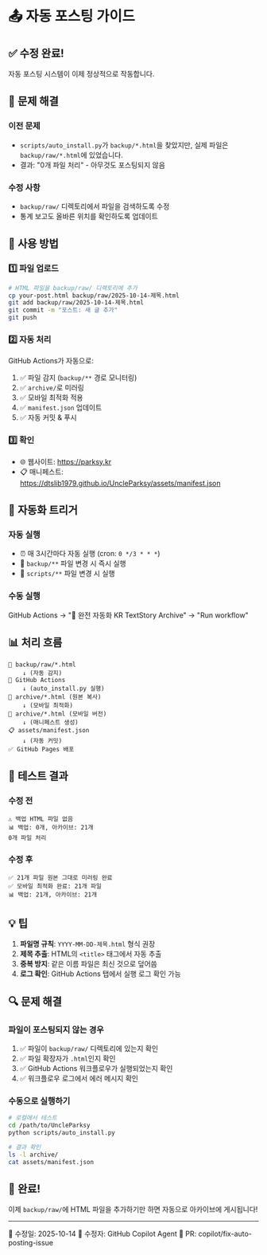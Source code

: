# 📤 자동 포스팅 가이드

## ✅ 수정 완료!

자동 포스팅 시스템이 이제 정상적으로 작동합니다.

## 🎯 문제 해결

### 이전 문제
- `scripts/auto_install.py`가 `backup/*.html`을 찾았지만, 실제 파일은 `backup/raw/*.html`에 있었습니다.
- 결과: "0개 파일 처리" - 아무것도 포스팅되지 않음

### 수정 사항
- `backup/raw/` 디렉토리에서 파일을 검색하도록 수정
- 통계 보고도 올바른 위치를 확인하도록 업데이트

## 📝 사용 방법

### 1️⃣ 파일 업로드
```bash
# HTML 파일을 backup/raw/ 디렉토리에 추가
cp your-post.html backup/raw/2025-10-14-제목.html
git add backup/raw/2025-10-14-제목.html
git commit -m "포스트: 새 글 추가"
git push
```

### 2️⃣ 자동 처리
GitHub Actions가 자동으로:
1. ✅ 파일 감지 (`backup/**` 경로 모니터링)
2. ✅ `archive/`로 미러링
3. ✅ 모바일 최적화 적용
4. ✅ `manifest.json` 업데이트
5. ✅ 자동 커밋 & 푸시

### 3️⃣ 확인
- 🌐 웹사이트: https://parksy.kr
- 📋 매니페스트: https://dtslib1979.github.io/UncleParksy/assets/manifest.json

## 🤖 자동화 트리거

### 자동 실행
- ⏰ 매 3시간마다 자동 실행 (cron: `0 */3 * * *`)
- 📁 `backup/**` 파일 변경 시 즉시 실행
- 🔧 `scripts/**` 파일 변경 시 실행

### 수동 실행
GitHub Actions → "🤖 완전 자동화 KR TextStory Archive" → "Run workflow"

## 📊 처리 흐름

```
📁 backup/raw/*.html
    ↓ (자동 감지)
🤖 GitHub Actions
    ↓ (auto_install.py 실행)
📂 archive/*.html (원본 복사)
    ↓ (모바일 최적화)
📱 archive/*.html (모바일 버전)
    ↓ (매니페스트 생성)
📋 assets/manifest.json
    ↓ (자동 커밋)
✅ GitHub Pages 배포
```

## 🧪 테스트 결과

### 수정 전
```
⚠️ 백업 HTML 파일 없음
📊 백업: 0개, 아카이브: 21개
0개 파일 처리
```

### 수정 후
```
✅ 21개 파일 원본 그대로 미러링 완료
✅ 모바일 최적화 완료: 21개 파일
📊 백업: 21개, 아카이브: 21개
```

## 💡 팁

1. **파일명 규칙**: `YYYY-MM-DD-제목.html` 형식 권장
2. **제목 추출**: HTML의 `<title>` 태그에서 자동 추출
3. **중복 방지**: 같은 이름 파일은 최신 것으로 덮어씀
4. **로그 확인**: GitHub Actions 탭에서 실행 로그 확인 가능

## 🔍 문제 해결

### 파일이 포스팅되지 않는 경우
1. ✅ 파일이 `backup/raw/` 디렉토리에 있는지 확인
2. ✅ 파일 확장자가 `.html`인지 확인
3. ✅ GitHub Actions 워크플로우가 실행되었는지 확인
4. ✅ 워크플로우 로그에서 에러 메시지 확인

### 수동으로 실행하기
```bash
# 로컬에서 테스트
cd /path/to/UncleParksy
python scripts/auto_install.py

# 결과 확인
ls -l archive/
cat assets/manifest.json
```

## 🎉 완료!

이제 `backup/raw/`에 HTML 파일을 추가하기만 하면 자동으로 아카이브에 게시됩니다!

---
📅 수정일: 2025-10-14
🔧 수정자: GitHub Copilot Agent
📝 PR: copilot/fix-auto-posting-issue
